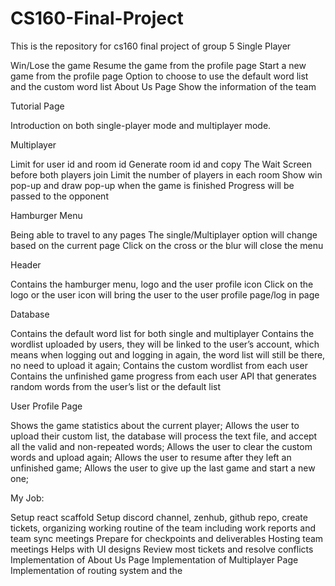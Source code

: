 # CS160-Final-Project
This is the repository for cs160 final project of group 5
Single Player

Win/Lose the game
Resume the game from the profile page
Start a new game from the profile page
Option to choose to use the default word list and the custom word list
About Us Page
Show the information of the team
    
Tutorial Page

Introduction on both single-player mode and multiplayer mode.
    
    
Multiplayer

Limit for user id and room id 
Generate room id and copy
The Wait Screen before both players join
Limit the number of players in each room
Show win pop-up and draw pop-up when the game is finished
Progress will be passed to the opponent
    
    
Hamburger Menu

Being able to travel to any pages
The single/Multiplayer option will change based on the current page
Click on the cross or the blur will close the menu
    
    
Header

Contains the hamburger menu, logo and the user profile icon
Click on the logo or the user icon will bring the user to the user profile page/log in page


Database

Contains the default word list for both single and multiplayer
Contains the wordlist uploaded by users, they will be linked to the user’s account, which means when logging out and logging in again, the word list will still be there, no need to upload it again;
Contains the custom wordlist from each user
Contains the unfinished game progress from each user
API that generates random words from the user’s list or the default list


User Profile Page

Shows the game statistics about the current player;
Allows the user to upload their custom list, the database will process the text file, and accept all the valid and non-repeated words;
Allows the user to clear the custom words and upload again;
Allows the user to resume after they left an unfinished game;
Allows the user to give up the last game and start a new one;


My Job:

Setup react scaffold
Setup discord channel, zenhub, github repo, create tickets, organizing working routine of the team including work reports and team sync meetings
Prepare for checkpoints and deliverables
Hosting team meetings
Helps with UI designs
Review most tickets and resolve conflicts
Implementation of About Us Page
Implementation of Multiplayer Page
Implementation of routing system and the 
